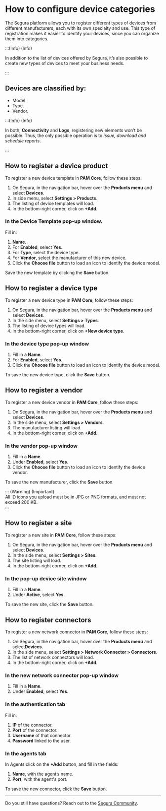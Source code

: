 # How to configure device categories

The Segura platform allows you to register different types of devices from different manufacturers, each with its own specialty and use. This type of registration makes it easier to identify your devices, since you can organize them into categories.

:::(Info) (Info)

In addition to the list of devices offered by Segura, it’s also possible to create new types of devices to meet your business needs.

:::

## Devices are classified by:

* Model.
* Type.
* Vendor.

:::(Info) (Info)

In both, **Connectivity** and **Logs**, registering new elements won’t be possible. Thus, the only possible operation is to _issue, download and schedule reports_.

:::

## How to register a device product

To register a new device template in **PAM Core**, follow these steps:

1. On Segura, in the navigation bar, hover over the **Products menu** and select **Devices**.
2. In side menu, select **Settings > Products**.
3. The listing of device templates will load.
4. In the bottom-right corner, click on **+Add**.

### In the Device Template pop-up window.

Fill in:

1. **Name**.
2. For **Enabled**, select **Yes**.
3. For **Type**, select the device type.
4. For **Vendor**, select the manufacturer of this new device.
5. Click the **Choose file**  button to load an icon to identify the device model.

Save the new template by clicking the **Save** button.

## How to register a device type

To register a new device type in **PAM Core**, follow these steps:

1. On Segura, in the navigation bar, hover over the **Products menu** and select **Devices**.
2. In the side menu, select **Settings > Types**.
3. The listing of device types will load.
4. In the bottom-right corner, click on **+New device type**.

### In the device type pop-up window

1. Fill in a **Name**.
2. For **Enabled**, select **Yes**.
3. Click the **Choose file** button to load an icon to identify the device model.

To save the new device type, click the **Save** button.

## How to register a vendor

To register a new device vendor in **PAM Core**, follow these steps:

1. On Segura, in the navigation bar, hover over the **Products menu** and select **Devices**.
2. In the side menu, select **Settings > Vendors**.
3. The manufacturer listing will load.
4. In the bottom-right corner, click on **+Add**.

### In the vendor pop-up window

1. Fill in a **Name**.
2. Under **Enabled**, select **Yes**.
3. Click the **Choose file** button to load an icon to identify the device vendor.

To save the new manufacturer, click the **Save** button.

::: (Warning) (Important)\
All ID icons you upload must be in JPG or PNG formats, and must not exceed 200 KB.\
:::

## How to register a site

To register a new site in **PAM Core**, follow these steps:

1. On Segura, in the navigation bar, hover over the **Products menu** and select **Devices**.
2. In the side menu, select **Settings > Sites**.
3. The site listing will load.
4. In the bottom-right corner, click on **+Add**.

### In the pop-up device site window

1. Fill in a **Name**.
2. Under **Active**, select **Yes**.

To save the new site, click the **Save** button.

## How to register connectors

To register a new network connector in **PAM Core**, follow these steps:

1. On Segura, in the navigation bar, hover over the **Products menu** and select**Devices**.
2. In the side menu, select **Settings > Network Connector > Connectors**.
3. The list of network connectors will load.
4. In the bottom-right corner, click on **+Add**.

### In the new network connector pop-up window

1. Fill in a **Name**.
2. Under **Enabled**, select **Yes**.

### In the authentication tab

Fill in:

1. **IP** of the connector.
2. **Port** of the connector.
3. **Username** of that connector.
4. **Password** linked to the user.

### In the agents tab

In Agents click on the **+Add** button, and fill in the fields:

1. **Name**, with the agent’s name.
2. **Port**, with the agent's port.

To save the new connector, click the **Save** button.

***

Do you still have questions? Reach out to the [Segura Community](https://community.segura.io/).

